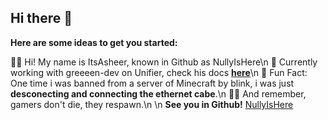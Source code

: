 ## Hi there 👋

**Here are some ideas to get you started:**

🙋‍♀️ Hi! My name is ItsAsheer, known in Github as NullyIsHere\n
🌈 Currently working with greeeen-dev on Unifier, check his docs [**here**](https://unichat-wiki.pixels.onl)\n
🍿 Fun Fact: One time i was banned from a server of Minecraft by blink, i was just **desconecting and connecting the ethernet cabe**.\n
👩‍💻 And remember, gamers don't die, they respawn.\n
\n
**See you in Github!**
[NullyIsHere](https://github.com/NullyIsHere)
